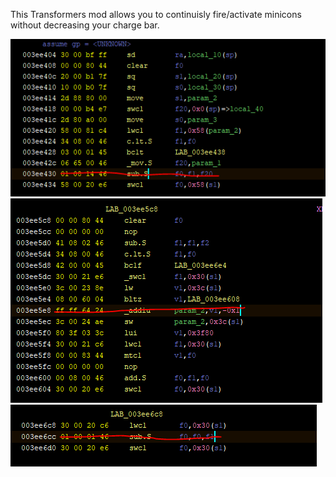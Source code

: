 <p>This Transformers mod allows you to continuisly fire/activate minicons without decreasing your charge bar.</p>

![NoChargeDecrement](NoChargeDecrement0.PNG)
![NoChargeDecrement](NoChargeDecrement1.PNG)
![NoChargeDecrement](NoChargeDecrement2.PNG)
